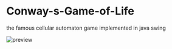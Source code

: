 # Conway-s-Game-of-Life
the famous cellular automaton game implemented in java swing


![preview](https://imgur.com/okJiFwZ)

